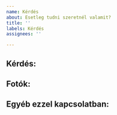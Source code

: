 ```yaml
---
name: Kérdés
about: Esetleg tudni szeretnél valamit?
title: ''
labels: Kérdés
assignees: ''

---
```


**Kérdés:**
---

**Fotók:**
---

**Egyéb ezzel kapcsolatban:**
---
